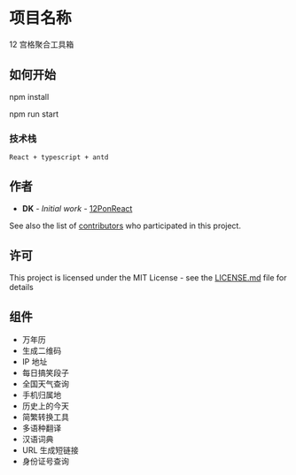 # 项目名称

12 宫格聚合工具箱

## 如何开始

npm install

npm run start

### 技术栈

```
React + typescript + antd
```

## 作者

- **DK** - _Initial work_ - [12PonReact](https://github.com/cookie-kangd/12PonReact)

See also the list of [contributors](https://github.com/cookie-kangd/12PonReact) who participated in this project.

## 许可

This project is licensed under the MIT License - see the [LICENSE.md](LICENSE.md) file for details

## 组件

- 万年历
- 生成二维码
- IP 地址
- 每日搞笑段子
- 全国天气查询
- 手机归属地
- 历史上的今天
- 简繁转换工具
- 多语种翻译
- 汉语词典
- URL 生成短链接
- 身份证号查询

